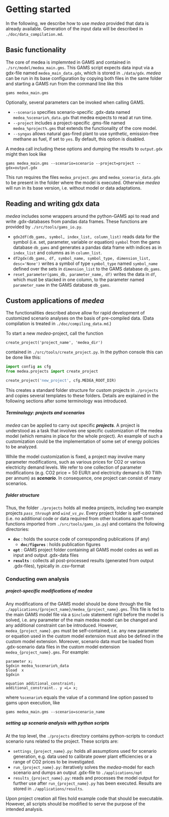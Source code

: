 # Getting started
In the following, we describe how to use _medea_ provided that data is already available. 
Generation of the input data will be described in `./doc/data_compilation.md`.

## Basic functionality
The core of medea is implemnted in GAMS and contained in `./src/model/medea_main.gms`. 
This GAMS script expects data input via a gdx-file named `medea_main_data.gdx`, which is stored in `./data/gdx`.
_medea_ can be run in its base configuration by copying both files in the same folder and starting a GAMS run from the 
command line like this 
```
gams medea_main.gms
``` 
Optionally, several parameters can be invoked when calling GAMS.
* `--scenario` specifies scenario-specific .gdx-data named `medea_%scenario%_data.gdx` that medea expects to read at 
run time.
* `--project` includes a project-specific .gms-file named `medea_%project%.gms` that extends the functionality of the 
core model.
* `--syngas` allows natural gas-fired plant to use synthetic, emission-free methane as fuel, if set to `yes`. By default, 
this option is disabled. 

A medea call including these options and dumping the results to `output.gdx` might then look like
```
gams medea_main.gms --scenario=scenario --project=project --gdx=output.gdx
```
This run requires the files `medea_project.gms` and `medea_scenario_data.gdx` to be present in the folder where the 
model is executed. Otherwise _medea_ will run in its base version, i.e. without model or data adaptations.

## Reading and writing gdx data
_medea_ includes some wrappers around the python-GAMS api to read and write .gdx-databases from pandas data frames. 
These functions are provided by `./src/tools/gams_io.py`.
* `gdx2df(db_gams, symbol, index_list, column_list)` reads data for the symbol (i.e. set, parameter, variable or equation) 
`symbol` from the gams database `db_gams` and generates a pandas data frame with indices as in `index_list` and columns 
as in `column_list`.
* `df2gdx(db_gams, df, symbol_name, symbol_type, dimension_list, desc='None')` writes a symbol of type `symbol_type` 
named `symbol_name` defined over the sets in `dimension_list` to the GAMS database `db_gams`.
*  `reset_parameter(gams_db, parameter_name, df)` writes the data in `df`, which must be stacked in one column, to the 
parameter named `parameter_name` in the GAMS database `db_gams`.

## Custom applications of _medea_
The functionalities described above allow for rapid development of customized scenario analyses on the basis of 
pre-compiled data. (Data compilation is treated in `./doc/compiling_data.md`.)

To start a new _medea_-project, call the function
```
create_project('project_name', 'medea_dir')
```
contained in `./src/tools/create_project.py`. In the python console this can be done like this:
```python
import config as cfg
from medea.projects import create_project

create_project('new_project', cfg.MEDEA_ROOT_DIR)
```
This creates a standard folder structure for custom projects in `./projects` and copies several templates to these 
folders. 
Details are explained in the following sections after some terminology was introduced.

##### Terminology: _projects_ and _scenarios_
_medea_ can be applied to carry out specific ***projects***. A project is understood as a task that involves 
one specific customization of the medea model (which remains in place for the whole project). An example of such a 
customization could be the implementation of some set of energy policies to be analyzed.

While the model customization is fixed, a project may involve many parameter modifications, such as various prices for 
CO2 or various electricity demand levels. We refer to one collection of parameter modifications (e.g. CO2 price = 50 
EUR/t and electricity demand is 80 TWh per annum) as ***scenario***. In consequence, one project can consist of many 
scenarios. 

##### folder structure
Thus, the folder `./projects` holds all medea projects, including two example projects  _`pass_through`_ 
and _`wind_vs_pv`_. 
Every project folder is self-contained (i.e. no additional code or data required from other locations apart from 
functions imported from `./src/tools/gams_io.py`) and contains the following directories:
*   **`doc`** : holds the source code of corresponding publications (if any)
    * **`doc/figures`** : holds publication figures
* **`opt`** : GAMS project folder containing all GAMS model codes as well as input and output .gdx-data files
* **`results`** : collects all post-processed results (generated from output .gdx-files), typically in .csv-format

### Conducting own analysis
##### project-specific modifications of _medea_
Any modifications of the GAMS model should be done through the file 
`./applications/{project_name}/medea_{project_name}.gms`. This file is fed to the main GAMS model file via a `$include`
statement right before the model is solved, i.e. any parameter of the main medea model can be changed and any additional 
constraint can be introduced.
However, `medea_{project_name}.gms` must be self-contained, i.e. any new parameter or equation used in the custom 
model extension must also be defined in the custom model extension. Moreover, scenario data must be loaded from 
.gdx-scenario data files in the custom model extension `medea_{project_name}.gms`. For example:
```
parameter x; 
$gdxin medea_%scenario%_data
$load  x
$gdxin

equation additional_constraint;
additional_constraint.. y =L= x;
```
where `%scenario%` equals the value of a command line option passed to gams upon execution, like
```
gams medea_main.gms --scenario=scenario_name
```

##### setting up scenario analysis with python scripts
At the top level, the `./projects` directory contains python-scripts to conduct scenario runs related to the 
project. These scripts are:
*   `settings_{project_name}.py`: holds all assumptions used for scenario generation, e.g. data used to calibrate 
power plant efficiencies or a range of CO2 prices to be investigated.
*  `run_{project_name}.py`: iteratively solves the _medea_-model for each scenario and dumps an output .gdx-file to
`./applications/opt`   
*  `results_{project_name}.py`: reads and processes the model output for further use after `run_{project_name}.py` 
has been executed. Results are stored in `./applications/results`.

Upon project creation all files hold example code that should be executable.
However, all scripts should be modified to serve the purpose of the intended analysis.